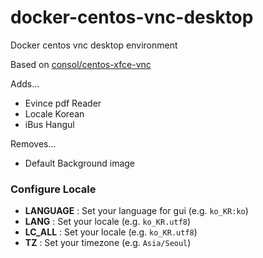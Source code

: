 # docker-centos-vnc-desktop
Docker centos vnc desktop environment

Based on [consol/centos-xfce-vnc](https://github.com/ConSol/docker-headless-vnc-container)

Adds...
- Evince pdf Reader
- Locale Korean
- iBus Hangul

Removes...
- Default Background image

### Configure Locale
- **LANGUAGE** : Set your language for gui (e.g. `ko_KR:ko`)
- **LANG** : Set your locale (e.g. `ko_KR.utf8`)
- **LC_ALL** : Set your locale (e.g. `ko_KR.utf8`)
- **TZ** : Set your timezone (e.g. `Asia/Seoul`)
